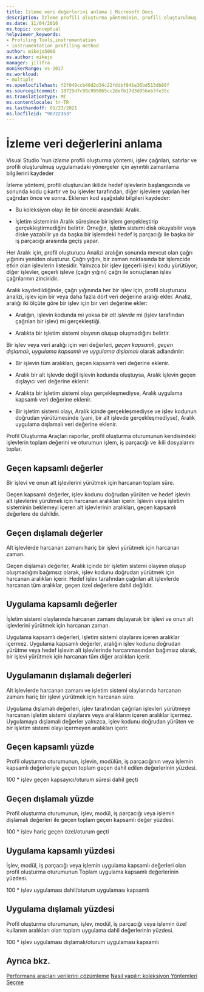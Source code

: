 ```yaml
---
title: Izleme veri değerlerini anlama | Microsoft Docs
description: İzleme profili oluşturma yönteminin, profili oluşturulmuş uygulamadaki işlev çağrıları, satırlar ve yönergeler için ayrıntılı zamanlama bilgilerini nasıl kaydettiği hakkında bilgi edinin.
ms.date: 11/04/2016
ms.topic: conceptual
helpviewer_keywords:
- Profiling Tools,instrumentation
- instrumentation profiling method
author: mikejo5000
ms.author: mikejo
manager: jillfra
monikerRange: vs-2017
ms.workload:
- multiple
ms.openlocfilehash: f2f049ccb40d2d34c22fddbf841e36bd513db80f
ms.sourcegitcommit: 18729d7c99c999865cc2defb17d3d956eb3fe35c
ms.translationtype: MT
ms.contentlocale: tr-TR
ms.lasthandoff: 01/23/2021
ms.locfileid: "98722353"
---
```

# <a name="understand-instrumentation-data-values"></a>İzleme veri değerlerini anlama

Visual Studio 'nun *izleme* profili oluşturma yöntemi, işlev çağrıları, satırlar ve profili oluşturulmuş uygulamadaki yönergeler için ayrıntılı zamanlama bilgilerini kaydeder

İzleme yöntemi, profili oluşturulan ikilide hedef işlevlerin başlangıcında ve sonunda kodu çıkartır ve bu işlevler tarafından, diğer işlevlere yapılan her çağrıdan önce ve sonra. Eklenen kod aşağıdaki bilgileri kaydeder:

- Bu koleksiyon olayı ile bir önceki arasındaki Aralık.

- İşletim sisteminin Aralık süresince bir işlem gerçekleştirip gerçekleştirmediğini belirtir. Örneğin, işletim sistemi disk okuyabilir veya diske yazabilir ya da başka bir işlemdeki hedef iş parçacığı ile başka bir iş parçacığı arasında geçiş yapar.

Her Aralık için, profil oluşturucu Analizi aralığın sonunda mevcut olan çağrı yığınını yeniden oluşturur. Çağrı yığını, bir zaman noktasında bir işlemcide etkin olan işlevlerin listesidir. Yalnızca bir işlev (geçerli işlev) kodu yürütüyor; diğer işlevler, geçerli işleve (çağrı yığını) çağrı ile sonuçlanan işlev çağrılarının zinciridir.

Aralık kaydedildiğinde, çağrı yığınında her bir işlev için, profil oluşturucu analizi, işlev için bir veya daha fazla dört veri değerine aralığı ekler. Analiz, aralığı iki ölçüte göre bir işlev için bir veri değerine ekler:

- Aralığın, işlevin kodunda mi yoksa bir *alt işlevde* mi (işlev tarafından çağrılan bir işlev) mi gerçekleştiği.

- Aralıkta bir işletim sistemi olayının oluşup oluşmadığını belirtir.

Bir işlev veya veri aralığı için veri değerleri, *geçen kapsamlı*, *geçen dışlamalı*, *uygulama kapsamlı* ve *uygulama dışlamalı* olarak adlandırılır:

- Bir işlevin tüm aralıkları, geçen kapsamlı veri değerine eklenir.

- Aralık bir alt işlevde değil işlevin kodunda oluştuysa, Aralık işlevin geçen dışlayıcı veri değerine eklenir.

- Aralıkta bir işletim sistemi olayı gerçekleşmediyse, Aralık uygulama kapsamlı veri değerine eklenir.

- Bir işletim sistemi olayı, Aralık içinde gerçekleşmediyse ve işlev kodunun doğrudan yürütümesinde (yani, bir alt işlevde gerçekleşmediyse), Aralık uygulama dışlamalı veri değerine eklenir.

Profil Oluşturma Araçları raporlar, profil oluşturma oturumunun kendisindeki işlevlerin toplam değerini ve oturumun işlem, iş parçacığı ve ikili dosyalarını toplar.

## <a name="elapsed-inclusive-values"></a>Geçen kapsamlı değerler

Bir işlevi ve onun alt işlevlerini yürütmek için harcanan toplam süre.

Geçen kapsamlı değerler, işlev kodunu doğrudan yürüten ve hedef işlevin alt işlevlerini yürütmek için harcanan aralıkları içerir. İşlevin veya işletim sisteminin beklemeyi içeren alt işlevlerinin aralıkları, geçen kapsamlı değerlere de dahildir.

## <a name="elapsed-exclusive-values"></a>Geçen dışlamalı değerler

Alt işlevlerde harcanan zamanı hariç bir işlevi yürütmek için harcanan zaman.

Geçen dışlamalı değerler, Aralık içinde bir işletim sistemi olayının oluşup oluşmadığını bağımsız olarak, işlev kodunu doğrudan yürütmek için harcanan aralıkları içerir. Hedef işlev tarafından çağrılan alt işlevlerde harcanan tüm aralıklar, geçen özel değerlere dahil değildir.

## <a name="application-inclusive-values"></a>Uygulama kapsamlı değerler

İşletim sistemi olaylarında harcanan zamanı dışlayarak bir işlevi ve onun alt işlevlerini yürütmek için harcanan zaman.

Uygulama kapsamlı değerleri, işletim sistemi olaylarını içeren aralıklar içermez. Uygulama kapsamlı değerler, aralığın işlev kodunu doğrudan yürütme veya hedef işlevin alt işlevlerinde harcanmasından bağımsız olarak, bir işlevi yürütmek için harcanan tüm diğer aralıkları içerir.

## <a name="application-exclusive-values"></a>Uygulamanın dışlamalı değerleri

Alt işlevlerde harcanan zamanı ve işletim sistemi olaylarında harcanan zamanı hariç bir işlevi yürütmek için harcanan süre.

Uygulama dışlamalı değerleri, işlev tarafından çağrılan işlevleri yürütmeye harcanan işletim sistemi olaylarını veya aralıklarını içeren aralıklar içermez. Uygulamaya dışlamalı değerler yalnızca, işlev kodunu doğrudan yürüten ve bir işletim sistemi olayı içermeyen aralıkları içerir.

## <a name="elapsed-inclusive-percent"></a>Geçen kapsamlı yüzde

Profil oluşturma oturumunun, işlevin, modülün, iş parçacığının veya işlemin kapsamlı değerleriyle geçen toplam geçen dahil edilen değerlerinin yüzdesi.

100 * işlev geçen kapsayıcı/oturum süresi dahil geçti

## <a name="elapsed-exclusive-percent"></a>Geçen dışlamalı yüzde

Profil oluşturma oturumunun, işlev, modül, iş parçacığı veya işlemin dışlamalı değerleri ile geçen toplam geçen kapsamlı değer yüzdesi.

100 * işlev hariç geçen özel/oturum geçti

## <a name="application-inclusive-percent"></a>Uygulama kapsamlı yüzdesi

İşlev, modül, iş parçacığı veya işlemin uygulama kapsamlı değerleri olan profil oluşturma oturumunun Toplam uygulama kapsamlı değerlerinin yüzdesi.

100 * işlev uygulaması dahil/oturum uygulaması kapsamlı

## <a name="application-exclusive-percent"></a>Uygulama dışlamalı yüzdesi

Profil oluşturma oturumunun, işlev, modül, iş parçacığı veya işlemin özel kullanım aralıkları olan toplam uygulama dahil değerlerinin yüzdesi.

100 * işlev uygulaması dışlamalı/oturum uygulaması kapsamlı

## <a name="see-also"></a>Ayrıca bkz.

[Performans araçları verilerini çözümleme](../profiling/analyzing-performance-tools-data.md) 
 [Nasıl yapılır: koleksiyon Yöntemleri Seçme](../profiling/how-to-choose-collection-methods.md)
